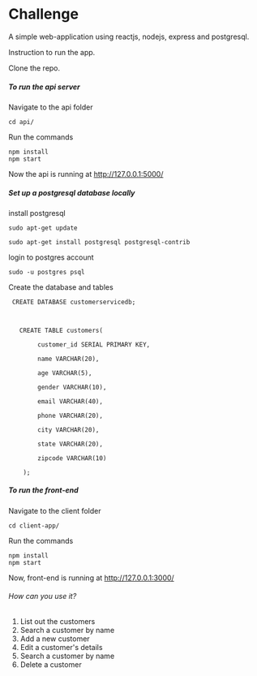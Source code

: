 # Challenge
A simple web-application  using reactjs, nodejs, express and postgresql.

Instruction to run the app.

Clone the repo.

##### To run the api server

Navigate to the api folder 

```
cd api/
```



Run the commands

```
npm install
npm start
```

Now the api is running  at http://127.0.0.1:5000/

##### Set up a postgresql database locally

install postgresql 

```
sudo apt-get update

sudo apt-get install postgresql postgresql-contrib
```



login to postgres account

```
sudo -u postgres psql
```



Create the database and tables

```
 CREATE DATABASE customerservicedb;

   

   CREATE TABLE customers(

    	customer_id SERIAL PRIMARY KEY,

        name VARCHAR(20),

        age VARCHAR(5),

        gender VARCHAR(10),

        email VARCHAR(40),

        phone VARCHAR(20),

        city VARCHAR(20),

        state VARCHAR(20),

        zipcode VARCHAR(10)

    );
```



##### To run the front-end 

Navigate to the client folder 

```
cd client-app/
```



Run the commands

```
npm install
npm start
```



Now, front-end is running at  http://127.0.0.1:3000/  

###### How can you use it?

1. List out the customers
2. Search a customer by name
3. Add a new customer
4. Edit a customer's details
5. Search a customer by name
6. Delete a customer



